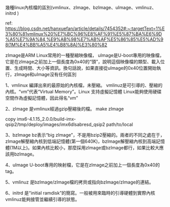 

幾種linux內核檔的區別(vmlinux、zImage、bzImage、uImage、vmlinuz、initrd )

ref: https://blog.csdn.net/hanxuefan/article/details/7454352#:~:targetText=1%E3%80%81vmlinux%20%E7%BC%96%E8%AF%91%E5%87%BA%E6%9D%A5%E7%9A%84,%E9%AB%98%E7%AB%AF%E5%86%85%E5%AD%98(1M%E4%BB%A5%E4%B8%8A)%E3%80%82


zImage是ARM Linux常用的一種壓縮映像檔，
uImage是U-boot專用的映像檔，它是在zImage之前加上一個長度為0x40的“頭”，說明這個映像檔的類型、載入位置、生成時間、大小等資訊。換句話說，如果直接從uImage的0x40位置開始執行，zImage和uImage沒有任何區別

1、vmlinux  編譯出來的最原始的內核檔，未壓縮。
   vmlinuz是可引導的、壓縮的內核。“vm”代表“Virtual Memory”。Linux 支持虛擬記憶體
   Linux能夠使用硬碟空間作為虛擬記憶體，因此得名“vm”
   
2、zImage   是vmlinux經過gzip壓縮後的檔。
   make zImage
   
   copy imx6-4.1.15_2.0.0/build-imx-qsip2/tmp/deploy/images/imx6dlsabresd_qsip2 path/to/local

3、bzImage bz表示“big zImage”，不是用bzip2壓縮的。兩者的不同之處在于，zImage解壓縮內核到低端記憶體(第一個640K)，bzImage解壓縮內核到高端記憶體(1M以上)。如果內核比較小，那麼採用zImage或bzImage都行，如果比較大應該用bzImage。

4、uImage   U-boot專用的映射檔，它是在zImage之前加上一個長度為0x40的tag。

5、vmlinuz  是bzImage/zImage檔的拷貝或指向bzImage/zImage的連結。

6、initrd   是“initial ramdisk”的簡寫。一般被用來臨時的引導硬體到實際內核vmlinuz能夠接管並繼續引導的狀態。
